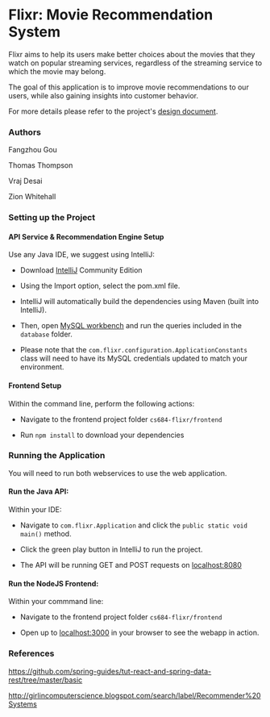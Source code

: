 # Flixr: Movie Recommendation System

Flixr aims to help its users make better choices about the movies that they watch on popular streaming services, regardless of the streaming service to which the movie may belong.

The goal of this application is to improve movie recommendations to our users, while also gaining insights into customer behavior.

For more details please refer to the project's [design document](https://docs.google.com/document/d/1ZgZMWlzvBWPBJsKdvUY9sPhvFudqRSKGNfZaC5qrZB4/edit?usp=sharing).




### Authors

Fangzhou Gou

Thomas Thompson

Vraj Desai

Zion Whitehall



### Setting up the Project

#### API Service & Recommendation Engine Setup
Use any Java IDE, we suggest using IntelliJ:

  - Download [IntelliJ](https://www.jetbrains.com/idea/) Community Edition

  - Using the Import option, select the pom.xml file.

  - IntelliJ will automatically build the dependencies using Maven (built into IntelliJ).

  - Then, open [MySQL workbench](https://www.mysql.com/products/workbench/) and run the queries included in the `database` folder.

  - Please note that the `com.flixr.configuration.ApplicationConstants` class will need to have its MySQL credentials updated to match your environment.


#### Frontend Setup
Within the command line, perform the following actions:

  - Navigate to the frontend project folder `cs684-flixr/frontend`

  - Run `npm install` to download your dependencies


### Running the Application
You will need to run both webservices to use the web application.

#### Run the Java API:
Within your IDE:

  - Navigate to `com.flixr.Application` and click the `public static void main()` method.

  - Click the green play button in IntelliJ to run the project.
  
  - The API will be running GET and POST requests on [localhost:8080](http://localhost:8080/)


#### Run the NodeJS Frontend:

Within your commmand line:

  - Navigate to the frontend project folder `cs684-flixr/frontend`
  
  - Open up to [localhost:3000](http://localhost:3000/) in your browser to see the webapp in action.


### References

https://github.com/spring-guides/tut-react-and-spring-data-rest/tree/master/basic

http://girlincomputerscience.blogspot.com/search/label/Recommender%20Systems